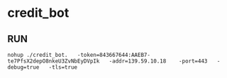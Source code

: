 # credit_bot

## RUN 

`nohup ./credit_bot.  
  -token=843667644:AAEB7-te7PfsX2depO8nkeU3ZvNbEyDVpIk  
  -addr=139.59.10.18   
  -port=443  
  -debug=true  
  -tls=true`

